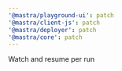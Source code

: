 ```yaml
---
'@mastra/playground-ui': patch
'@mastra/client-js': patch
'@mastra/deployer': patch
'@mastra/core': patch
---
```


Watch and resume per run
